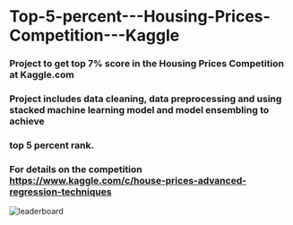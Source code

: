 # Top-5-percent---Housing-Prices-Competition---Kaggle
### Project to get top 7% score in the Housing Prices Competition at Kaggle.com  
### Project includes data cleaning, data preprocessing and using stacked machine learning model  and model ensembling to achieve   
### top 5 percent rank.  
### For details on the competition <https://www.kaggle.com/c/house-prices-advanced-regression-techniques>  
![leaderboard](https://user-images.githubusercontent.com/13309365/49063124-63bb9f00-f23c-11e8-8611-2fa6d9a78ac3.jpg)
